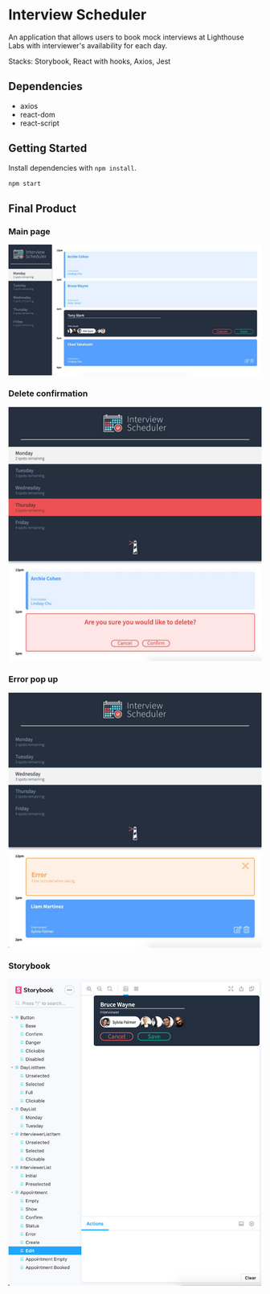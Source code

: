 # Interview Scheduler
An application that allows users to book mock interviews at Lighthouse Labs with interviewer's availability for each day. 

Stacks: Storybook, React with hooks, Axios, Jest

## Dependencies
- axios
- react-dom
- react-script 


## Getting Started

Install dependencies with `npm install`.
```sh
npm start
```
## Final Product

### Main page
!["screenshot of main page"](https://github.com/oddporson/react-scheduler/blob/master/docs/scheduler-main.jpg)

### Delete confirmation
!["screenshot of delete confirmation"](https://github.com/oddporson/react-scheduler/blob/master/docs/scheduler-delete.jpg)

### Error pop up
!["screenshot of error pop up"](https://github.com/oddporson/react-scheduler/blob/master/docs/scheduler-error.jpg)

### Storybook
!["screenshot of storybook"](https://github.com/oddporson/react-scheduler/blob/master/docs/scheduler-storybook.jpg)
